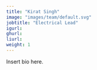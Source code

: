 ```yaml
---
title: "Kirat Singh"
image: "images/team/default.svg"
jobtitle: "Electrical Lead"
igurl: 
ghurl: 
liurl:
weight: 1
---
```


Insert bio here.